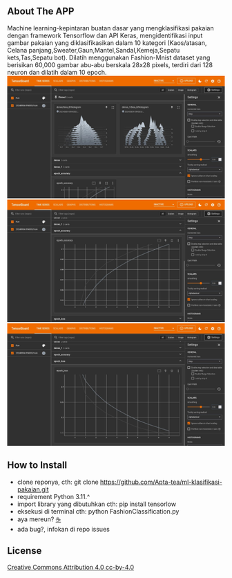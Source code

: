 ## About The APP

Machine learning-kepintaran buatan dasar yang mengklasifikasi pakaian dengan framework Tensorflow dan API Keras,  mengidentifikasi input gambar pakaian yang diklasifikasikan dalam 10 kategori (Kaos/atasan, Celana panjang,Sweater,Gaun,Mantel,Sandal,Kemeja,Sepatu kets,Tas,Sepatu bot). Dilatih menggunakan Fashion-Mnist dataset yang berisikan 60,000 gambar abu-abu berskala 28x28 pixels, terdiri dari 128 neuron dan dilatih dalam 10 epoch.
![alt text](layer1.jpg)
![alt text](train_accuracy.jpg)
![alt text](backprop.jpg)

## How to Install

-   clone reponya, cth: git clone https://github.com/Apta-tea/ml-klasifikasi-pakaian.git
-   requirement Python 3.11.^
-   import library yang dibutuhkan cth: pip install tensorlow
-   eksekusi di terminal cth: python FashionClassification.py
-   aya mereun? [&#9749;](https://teer.id/apta-tea)
-   ada bug?, infokan  di repo issues

## License

[Creative Commons Attribution 4.0 cc-by-4.0](https://creativecommons.org/licenses/by/4.0/)
